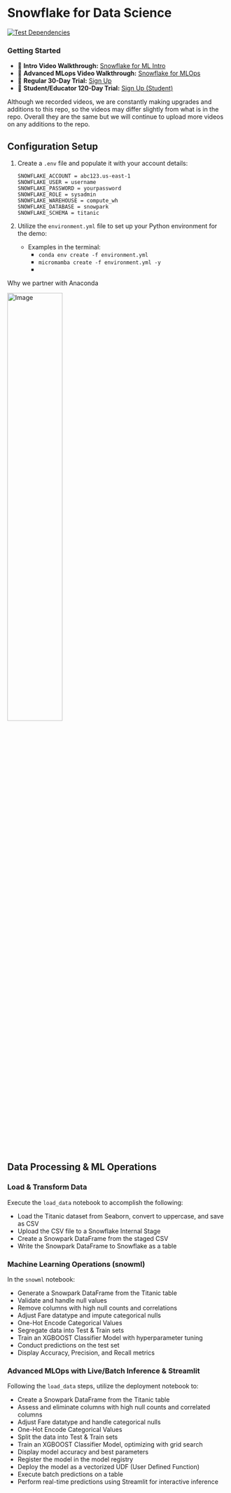 # Snowflake for Data Science

[![Test Dependencies](https://github.com/cromano8/Snowflake_ML_Intro/actions/workflows/notebooks.yml/badge.svg)](https://github.com/cromano8/Snowflake_ML_Intro/actions/workflows/notebooks.yml)

### Getting Started

- 🎥 **Intro Video Walkthrough:** [Snowflake for ML Intro](https://github.com/cromano8/Snowflake_ML_Intro/assets/59093254/c249ce4c-2494-49ba-8142-6aec21cc4b08)
- 🎥 **Advanced MLops Video Walkthrough:** [Snowflake for MLOps](https://github.com/cromano8/Snowflake_ML_Intro/assets/59093254/38c0eede-eb23-4971-99d8-425c7f9bfa4d)
- 🔗 **Regular 30-Day Trial:** [Sign Up](https://signup.snowflake.com/)
- 🔗 **Student/Educator 120-Day Trial:** [Sign Up (Student)](https://signup.snowflake.com/?trial=student)

Although we recorded videos, we are constantly making upgrades and additions to this repo, so the videos may differ slightly from what is in the repo.  Overall they are the same but we will continue to upload more videos on any additions to the repo.

## Configuration Setup

1. Create a `.env` file and populate it with your account details:

    ```plaintext
    SNOWFLAKE_ACCOUNT = abc123.us-east-1
    SNOWFLAKE_USER = username
    SNOWFLAKE_PASSWORD = yourpassword
    SNOWFLAKE_ROLE = sysadmin
    SNOWFLAKE_WAREHOUSE = compute_wh
    SNOWFLAKE_DATABASE = snowpark
    SNOWFLAKE_SCHEMA = titanic
    ```

2. Utilize the `environment.yml` file to set up your Python environment for the demo:
    - Examples in the terminal:
        - `conda env create -f environment.yml`
        - `micromamba create -f environment.yml -y`
        - 
Why we partner with Anaconda

<img src="https://github.com/cromano8/Snowflake_ML_Intro/assets/59093254/ced5f5da-99bc-429b-8f53-c4a6098234fd" alt="Image" width="50%" height="50%">

## Data Processing & ML Operations

### Load & Transform Data

Execute the `load_data` notebook to accomplish the following:

- Load the Titanic dataset from Seaborn, convert to uppercase, and save as CSV
- Upload the CSV file to a Snowflake Internal Stage
- Create a Snowpark DataFrame from the staged CSV
- Write the Snowpark DataFrame to Snowflake as a table

### Machine Learning Operations (snowml)

In the `snowml` notebook:

- Generate a Snowpark DataFrame from the Titanic table
- Validate and handle null values
- Remove columns with high null counts and correlations
- Adjust Fare datatype and impute categorical nulls
- One-Hot Encode Categorical Values
- Segregate data into Test & Train sets
- Train an XGBOOST Classifier Model with hyperparameter tuning
- Conduct predictions on the test set
- Display Accuracy, Precision, and Recall metrics

### Advanced MLOps with Live/Batch Inference & Streamlit

Following the `load_data` steps, utilize the deployment notebook to:

- Create a Snowpark DataFrame from the Titanic table
- Assess and eliminate columns with high null counts and correlated columns
- Adjust Fare datatype and handle categorical nulls
- One-Hot Encode Categorical Values
- Split the data into Test & Train sets
- Train an XGBOOST Classifier Model, optimizing with grid search
- Display model accuracy and best parameters
- Register the model in the model registry
- Deploy the model as a vectorized UDF (User Defined Function)
- Execute batch predictions on a table
- Perform real-time predictions using Streamlit for interactive inference
